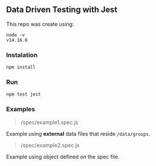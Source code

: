 ## Data Driven Testing with Jest

This repo was create using:

```
node -v
v14.16.0
```

### Instalation

```
npm install
```

### Run

```
npm test jest
```

### Examples

> /spec/example1.spec.js

Example using __external__ data files that reside `/data/groups`.

> /spec/example2.spec.js

Example using object defined on the spec file.